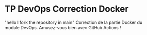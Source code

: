 # TP DevOps Correction Docker
"hello I fork the repository in main"
Correction de la partie Docker du module DevOps. Amusez-vous bien avec GitHub Actions !
